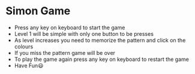 # Simon Game
- Press any key on keyboard to start the game
- Level 1 will be simple with only one button to be presses
- As level increases you need to memorize the pattern and click on the colours
- If you miss the pattern game will be over
- To play the game again press any key on keyboard to restart the game
- Have Fun😃
         
